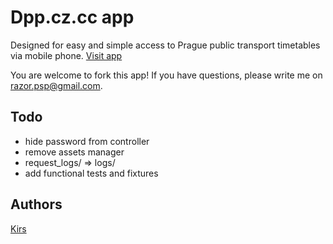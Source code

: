 # Dpp.cz.cc app
Designed for easy and simple access to Prague public transport timetables via mobile phone. [Visit app](http://dpp.cz.cc/)

You are welcome to fork this app! If you have questions, please write me on razor.psp@gmail.com.

## Todo

* hide password from controller
* remove assets manager
* request_logs/ => logs/
* add functional tests and fixtures

## Authors
[Kirs](https://github.com/kirs/)